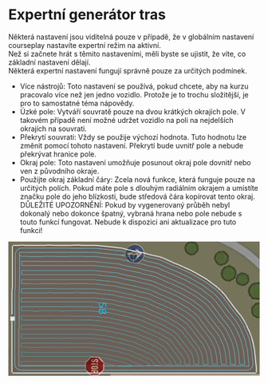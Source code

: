 # Expertní generátor tras  
Některá nastavení jsou viditelná pouze v případě, že v globálním nastavení courseplay nastavíte expertní režim na aktivní.  
Než si začnete hrát s těmito nastaveními, měli byste se ujistit, že víte, co základní nastavení dělají.  
Některá expertní nastavení fungují správně pouze za určitých podmínek.  
  
- Více nástrojů: Toto nastavení se používá, pokud chcete, aby na kurzu pracovalo více než jen jedno vozidlo. Protože je to trochu složitější, je pro to samostatné téma nápovědy.  
- Úzké pole: Vytváří souvratě pouze na dvou krátkých okrajích pole. V takovém případě není možné udržet vozidlo na poli na nejdelších okrajích na souvrati.  
- Překrytí souvrati: Vždy se použije výchozí hodnota. Tuto hodnotu lze změnit pomocí tohoto nastavení. Překrytí bude uvnitř pole a nebude překrývat hranice pole.  
- Okraj pole: Toto nastavení umožňuje posunout okraj pole dovnitř nebo ven z původního okraje.  
- Použijte okraj základní čáry: Zcela nová funkce, která funguje pouze na určitých polích. Pokud máte pole s dlouhým radiálním okrajem a umístíte značku pole do jeho blízkosti, bude středová čára kopírovat tento okraj.  
DŮLEŽITÉ UPOZORNĚNÍ: Pokud by vygenerovaný průběh nebyl dokonalý nebo dokonce špatný, vybraná hrana nebo pole nebude s touto funkcí fungovat. Nebude k dispozici ani aktualizace pro tuto funkci!  


![Image](../assets/images/baseedge_0_0_1020_545.png)

